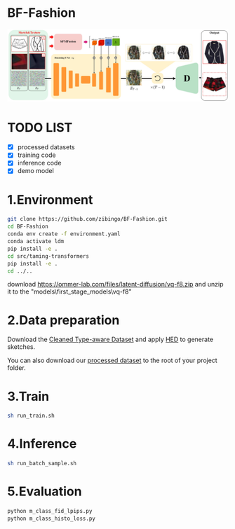 # BF-Fashion

![BF-Fashion](FrameWork.jpg)

# TODO LIST

- [x] processed datasets
- [x] training code
- [x] inference code
- [x] demo model

# 1.Environment

```sh
git clone https://github.com/zibingo/BF-Fashion.git
cd BF-Fashion
conda env create -f environment.yaml
conda activate ldm
pip install -e .
cd src/taming-transformers
pip install -e .
cd ../..
```

download https://ommer-lab.com/files/latent-diffusion/vq-f8.zip and unzip it to the "models\first_stage_models\vq-f8"

# 2.Data preparation

Download the [Cleaned Type-aware Dataset](https://github.com/AemikaChow/AiDLab-fAshIon-Data/blob/main/Datasets/cleaned-type.md) and apply [HED](https://github.com/s9xie/hed) to generate sketches.

You can also download our [processed dataset](https://drive.google.com/file/d/1E5HW_17IfjfkBlEPLCaE6mbjPtWvJU2H/view?usp=drive_link) to the root of your project folder.

# 3.Train

```sh
sh run_train.sh
```

# 4.Inference

```sh
sh run_batch_sample.sh
```

# 5.Evaluation

```sh
python m_class_fid_lpips.py
python m_class_histo_loss.py
```

